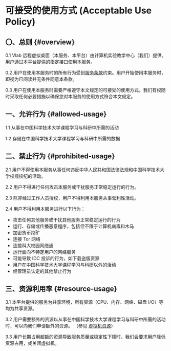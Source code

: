 # 可接受的使用方式 (Acceptable Use Policy)

## 〇、总则 {#overview}

0.1 Vlab 远程虚拟桌面（本服务、本平台）由计算机实验教学中心（我们）提供。用户通过本平台提供的指定接口使用本服务。

0.2 用户在使用本服务时的所有行为受到[服务条款](terms-of-service.md)约束。用户开始使用本服务时，即视为已阅读并无条件同意本条款。

0.3 用户在使用本服务时需要严格遵守本文规定的可接受的使用方式。我们有权随时采取任何必要措施以确保您对本服务的使用方式符合本文规定。

## 一、允许行为 {#allowed-usage}

1.1 从事在中国科学技术大学课程学习与科研中所需的活动

1.2 存储在中国科学技术大学课程学习与科研中所需的数据

## 二、禁止行为 {#prohibited-usage}

2.1 用户不得使用本服务从事任何违反中华人民共和国法律法规和中国科学技术大学校规校纪的活动。

2.2 用户不得进行任何攻击本服务或干扰服务正常稳定运行的行为。

2.3 除非经过工作人员授权，用户不得利用本服务从事营利性活动。

2.4 用户不得利用本服务进行以下行为：

- 攻击任何其他服务或干扰其他服务正常稳定运行的行为
- 运行、存储或传播恶意程序，包括但不限于计算机病毒和木马
- 加密货币挖矿
- 连接 Tor 网络
- 连接科大校园网络通
- 运行面向不特定用户的网络服务
- 可能导致 IDC 投诉的行为，如下载盗版资源
- 用户在中国科学技术大学课程学习与科研以外的活动
- 经管理员认定的其他禁止行为

## 三、资源利用率 {#resource-usage}

3.1 本平台提供的服务为共享环境，所有资源（CPU、内存、网络、磁盘 I/O）等均为共享资源。

3.2 用户需要额外的资源以从事在中国科学技术大学课程学习与科研中所需的活动时，可以向我们申请额外的资源。
（参见 [虚拟机资源](../resources.md)）

3.3 用户长期占用超额的资源导致服务质量或稳定性下降时，我们会要求用户降低资源占用，或关闭虚拟机。

